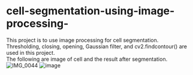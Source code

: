 # cell-segmentation-using-image-processing-
This project is to use image processing for cell segmentation.  
Thresholding, closing, opening, Gaussian filter, and cv2.findcontour() are used in this project.  
The following are image of cell and the result after segmentation.  
![IMG_0044](https://user-images.githubusercontent.com/57026482/124349305-fc9ace00-dc20-11eb-9538-7faedad05fe3.JPG)
![image](https://user-images.githubusercontent.com/57026482/124349187-901fcf00-dc20-11eb-9a96-94f150696730.png)

